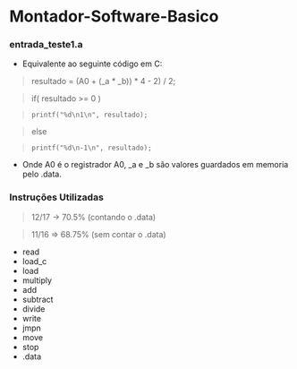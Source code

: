 # Montador-Software-Basico

### entrada_teste1.a

- Equivalente ao seguinte código em C:

>resultado = (A0 + (_a * _b)) * 4 - 2) / 2;

>if( resultado >= 0 )

>     printf("%d\n1\n", resultado);

>else

>     printf("%d\n-1\n", resultado);


- Onde A0 é o registrador A0, _a e _b são valores guardados em memoria pelo .data.



### Instruções Utilizadas 
> 12/17 -> 70.5% (contando o .data)

> 11/16 => 68.75% (sem contar o .data)

- read
- load_c
- load        
- multiply 
- add   
- subtract
- divide 
- write   
- jmpn
- move  
- stop     
- .data   
